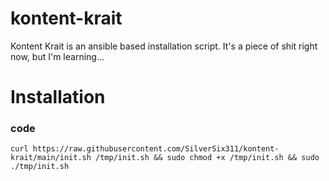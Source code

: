 # kontent-krait

Kontent Krait is an ansible based installation script.
It's a piece of shit right now, but I'm learning...

# Installation

### code
`curl https://raw.githubusercontent.com/SilverSix311/kontent-krait/main/init.sh /tmp/init.sh && sudo chmod +x /tmp/init.sh && sudo ./tmp/init.sh`
